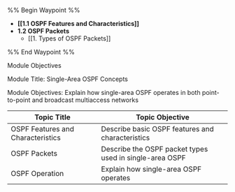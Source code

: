 %% Begin Waypoint %%
- **[[1.1 OSPF Features and Characteristics]]**
- **1.2 OSPF Packets**
	- [[1. Types of OSPF Packets]]

%% End Waypoint %%

Module Objectives

Module Title: Single-Area OSPF Concepts

Module Objectives: Explain how single-area OSPF operates in both point-to-point and broadcast multiaccess networks

| Topic Title                       | Topic Objective                                         |
| --------------------------------- | ------------------------------------------------------- |
| OSPF Features and Characteristics | Describe basic OSPF features and characteristics        |
| OSPF Packets                      | Describe the OSPF packet types used in single-area OSPF |
| OSPF Operation                    | Explain how single-area OSPF operates                   |


